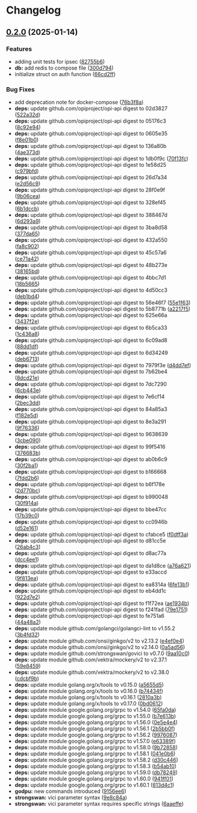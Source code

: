 # Changelog

## [0.2.0](https://github.com/opiproject/opi-strongswan-bridge/compare/v0.1.1...v0.2.0) (2025-01-14)


### Features

* adding unit tests for ipsec ([82755b6](https://github.com/opiproject/opi-strongswan-bridge/commit/82755b63c1ee93f68f4c3d71759c4eafc0218a1c))
* **db:** add redis to compose file ([300d794](https://github.com/opiproject/opi-strongswan-bridge/commit/300d794335c1bcd5ded81de29445abad83250b23))
* initialize struct on auth function ([66cd2ff](https://github.com/opiproject/opi-strongswan-bridge/commit/66cd2fffdf8461cbbf0fbe5c8ef52b2fb71847c8))


### Bug Fixes

* add deprecation note for docker-compose ([76b3f8a](https://github.com/opiproject/opi-strongswan-bridge/commit/76b3f8ae2ac7e00f3dac48a6584925ef8466e36c))
* **deps:** update github.com/opiproject/opi-api digest to 02d3827 ([522a32d](https://github.com/opiproject/opi-strongswan-bridge/commit/522a32d610f0e5ba5e9338ff4c58b26ba7d30367))
* **deps:** update github.com/opiproject/opi-api digest to 05176c3 ([8c92e94](https://github.com/opiproject/opi-strongswan-bridge/commit/8c92e94cfeda34a0d0576dcd16dc0de149ab13cb))
* **deps:** update github.com/opiproject/opi-api digest to 0605e35 ([f8e01b0](https://github.com/opiproject/opi-strongswan-bridge/commit/f8e01b0871ad86dfde70e6d4fc15019219d6e887))
* **deps:** update github.com/opiproject/opi-api digest to 136a80b ([4ae373d](https://github.com/opiproject/opi-strongswan-bridge/commit/4ae373d827ca83855e5579f10aedc50d3b5c8bce))
* **deps:** update github.com/opiproject/opi-api digest to 1db0f9c ([70f13fc](https://github.com/opiproject/opi-strongswan-bridge/commit/70f13fcc9db2f3a832ffde9f5b35fa6e3608556a))
* **deps:** update github.com/opiproject/opi-api digest to 1e58d25 ([c979bfd](https://github.com/opiproject/opi-strongswan-bridge/commit/c979bfd0075906b1e0e838bd96615603e2f4f46d))
* **deps:** update github.com/opiproject/opi-api digest to 26d7a34 ([e2d56c9](https://github.com/opiproject/opi-strongswan-bridge/commit/e2d56c90e1e29454a53d1d9ae25501c35006e657))
* **deps:** update github.com/opiproject/opi-api digest to 28f0e9f ([9b06cea](https://github.com/opiproject/opi-strongswan-bridge/commit/9b06ceab9dc7eab6a955d210e390cef3cc8fb24e))
* **deps:** update github.com/opiproject/opi-api digest to 328ef45 ([6b1dccb](https://github.com/opiproject/opi-strongswan-bridge/commit/6b1dccb9823f33426bf9407a2ef5ed0a4582da0c))
* **deps:** update github.com/opiproject/opi-api digest to 388467d ([6d293a9](https://github.com/opiproject/opi-strongswan-bridge/commit/6d293a963a4ea3a2c6549757711b2ac560e44323))
* **deps:** update github.com/opiproject/opi-api digest to 3ba8d58 ([377da65](https://github.com/opiproject/opi-strongswan-bridge/commit/377da652cfd6af61a6846b74b3367725307947d4))
* **deps:** update github.com/opiproject/opi-api digest to 432a550 ([fa8c902](https://github.com/opiproject/opi-strongswan-bridge/commit/fa8c902d2d35e4316e12880b8aa7a821c153193c))
* **deps:** update github.com/opiproject/opi-api digest to 45c57a6 ([ce71a42](https://github.com/opiproject/opi-strongswan-bridge/commit/ce71a429fa7fa75353aed5df146d3007e338d670))
* **deps:** update github.com/opiproject/opi-api digest to 48b273e ([38165bd](https://github.com/opiproject/opi-strongswan-bridge/commit/38165bd422fa9a2af60656f25ddb32b778a3db2e))
* **deps:** update github.com/opiproject/opi-api digest to 4bbc7d1 ([18b5665](https://github.com/opiproject/opi-strongswan-bridge/commit/18b56656423b50b1bf750ea206aaba6cdcb0394d))
* **deps:** update github.com/opiproject/opi-api digest to 4d50cc3 ([deb1bd4](https://github.com/opiproject/opi-strongswan-bridge/commit/deb1bd44ce5cc53b0836d0a4fe568f8a9087e405))
* **deps:** update github.com/opiproject/opi-api digest to 56e46f7 ([55e1f63](https://github.com/opiproject/opi-strongswan-bridge/commit/55e1f6344ce175b99b788f4b5513c2bc10b32589))
* **deps:** update github.com/opiproject/opi-api digest to 5b8771b ([a2217f5](https://github.com/opiproject/opi-strongswan-bridge/commit/a2217f5e75a6be16ff20abd367848606d64517a0))
* **deps:** update github.com/opiproject/opi-api digest to 625e66a ([3437f2e](https://github.com/opiproject/opi-strongswan-bridge/commit/3437f2ee7909753889b5ffb107557c2a8adb38fa))
* **deps:** update github.com/opiproject/opi-api digest to 6b5ca33 ([1c436a8](https://github.com/opiproject/opi-strongswan-bridge/commit/1c436a899d3ff4941164b29dadb2deb125de7db3))
* **deps:** update github.com/opiproject/opi-api digest to 6c09ad8 ([88dd1df](https://github.com/opiproject/opi-strongswan-bridge/commit/88dd1df3f70d0fc4e04592e9ea93940a637018ff))
* **deps:** update github.com/opiproject/opi-api digest to 6d34249 ([deb6713](https://github.com/opiproject/opi-strongswan-bridge/commit/deb67130931aa1d67e480b89847c8fd1224a0dc1))
* **deps:** update github.com/opiproject/opi-api digest to 7979f3e ([d4dd7ef](https://github.com/opiproject/opi-strongswan-bridge/commit/d4dd7efe7c6f3afcfd9c075fbd1fdce841411792))
* **deps:** update github.com/opiproject/opi-api digest to 7b62be4 ([8dcd21e](https://github.com/opiproject/opi-strongswan-bridge/commit/8dcd21e74fd0668f00447f881743696375deae86))
* **deps:** update github.com/opiproject/opi-api digest to 7dc7290 ([6cb443e](https://github.com/opiproject/opi-strongswan-bridge/commit/6cb443e10dd2bb13cda4ce72dc4805c9639401be))
* **deps:** update github.com/opiproject/opi-api digest to 7e6cf14 ([2bec3dd](https://github.com/opiproject/opi-strongswan-bridge/commit/2bec3dd4c35c659869de13e371fb925dd139c6af))
* **deps:** update github.com/opiproject/opi-api digest to 84a85a3 ([f182e5d](https://github.com/opiproject/opi-strongswan-bridge/commit/f182e5d90ffb33616670dfb812673d7a860a6425))
* **deps:** update github.com/opiproject/opi-api digest to 8e3a291 ([9f76336](https://github.com/opiproject/opi-strongswan-bridge/commit/9f763360c2419074e28bef5c5a77ceb5f579f8de))
* **deps:** update github.com/opiproject/opi-api digest to 9638639 ([3cbe090](https://github.com/opiproject/opi-strongswan-bridge/commit/3cbe090135af820c5d593cdd19ffdf4c481278f2))
* **deps:** update github.com/opiproject/opi-api digest to 99f5416 ([376683b](https://github.com/opiproject/opi-strongswan-bridge/commit/376683b4a9d6fce4fd696fc7ce9237ff6abd01aa))
* **deps:** update github.com/opiproject/opi-api digest to ab0b6c9 ([30f2ba1](https://github.com/opiproject/opi-strongswan-bridge/commit/30f2ba125441edc6b6ba03b33359e8b3d79bf81a))
* **deps:** update github.com/opiproject/opi-api digest to b166668 ([7fdd2b6](https://github.com/opiproject/opi-strongswan-bridge/commit/7fdd2b6b537459b5049b837a076b0d864386e00f))
* **deps:** update github.com/opiproject/opi-api digest to b6f178e ([2d770bc](https://github.com/opiproject/opi-strongswan-bridge/commit/2d770bcc0bc8e7a063ce83968f4661d4a4f88630))
* **deps:** update github.com/opiproject/opi-api digest to b990048 ([30f914a](https://github.com/opiproject/opi-strongswan-bridge/commit/30f914acdeff360015ee113eaea7689d1e63d118))
* **deps:** update github.com/opiproject/opi-api digest to bbe47cc ([17b39c0](https://github.com/opiproject/opi-strongswan-bridge/commit/17b39c06dd726597f44647a5758b3af2f7baa2fa))
* **deps:** update github.com/opiproject/opi-api digest to cc0946b ([d52e161](https://github.com/opiproject/opi-strongswan-bridge/commit/d52e161173db6992ff5d6e26411be2dd9e24802c))
* **deps:** update github.com/opiproject/opi-api digest to cfabce5 ([f0dff3a](https://github.com/opiproject/opi-strongswan-bridge/commit/f0dff3a448dcf0295cac8a0c3fee6693695da89f))
* **deps:** update github.com/opiproject/opi-api digest to d81cc5e ([26ab4c3](https://github.com/opiproject/opi-strongswan-bridge/commit/26ab4c38f996cd1a3286ac06f224e3e5cdf104d9))
* **deps:** update github.com/opiproject/opi-api digest to d8ac77a ([dcc4ee1](https://github.com/opiproject/opi-strongswan-bridge/commit/dcc4ee17d47a9aae9a34413b981bc929e6815f41))
* **deps:** update github.com/opiproject/opi-api digest to da1d8ce ([a76a621](https://github.com/opiproject/opi-strongswan-bridge/commit/a76a621bfd822fc9e3ac7d3d56554148c43b5809))
* **deps:** update github.com/opiproject/opi-api digest to e33accd ([9f813ea](https://github.com/opiproject/opi-strongswan-bridge/commit/9f813eae152cdf6c67c7dff9bff4424dcb5e6ef1))
* **deps:** update github.com/opiproject/opi-api digest to ea8314a ([6fe13b1](https://github.com/opiproject/opi-strongswan-bridge/commit/6fe13b136762cdaaf13038b7bd91dc415e624a06))
* **deps:** update github.com/opiproject/opi-api digest to eb4dd1c ([922d7e2](https://github.com/opiproject/opi-strongswan-bridge/commit/922d7e2e7ab06055319297521e0b7e64afbb86d7))
* **deps:** update github.com/opiproject/opi-api digest to f1f72ea ([ae1934b](https://github.com/opiproject/opi-strongswan-bridge/commit/ae1934b8e008d2caef3bf9d7cc48cfc1365e7ba9))
* **deps:** update github.com/opiproject/opi-api digest to f241fad ([79e1751](https://github.com/opiproject/opi-strongswan-bridge/commit/79e1751abfe8e1df24d6facf90ae58089f9345ad))
* **deps:** update github.com/opiproject/opi-api digest to fe751a6 ([44a48a2](https://github.com/opiproject/opi-strongswan-bridge/commit/44a48a2be2591a50db4956f05fb231de96595b04))
* **deps:** update module github.com/golangci/golangci-lint to v1.55.2 ([3b4fd32](https://github.com/opiproject/opi-strongswan-bridge/commit/3b4fd328fbbf10d86a87ea7835ec0ceb2552f702))
* **deps:** update module github.com/onsi/ginkgo/v2 to v2.13.2 ([e4ef0e4](https://github.com/opiproject/opi-strongswan-bridge/commit/e4ef0e4fa95f7a8b44787b00de979a74a65cd2a5))
* **deps:** update module github.com/onsi/ginkgo/v2 to v2.14.0 ([0a5ad56](https://github.com/opiproject/opi-strongswan-bridge/commit/0a5ad56792e11923d541649146473520b405c22d))
* **deps:** update module github.com/strongswan/govici to v0.7.0 ([9aa10c0](https://github.com/opiproject/opi-strongswan-bridge/commit/9aa10c06bd3628118677b33872ed9b33e3534407))
* **deps:** update module github.com/vektra/mockery/v2 to v2.37.1 ([59e8459](https://github.com/opiproject/opi-strongswan-bridge/commit/59e8459b9e208a030b56dd5b9b04aec3e794cf0c))
* **deps:** update module github.com/vektra/mockery/v2 to v2.38.0 ([cdcbf9b](https://github.com/opiproject/opi-strongswan-bridge/commit/cdcbf9baa6631e5295aa5a0d815a9d10422b941c))
* **deps:** update module golang.org/x/tools to v0.15.0 ([a5655d5](https://github.com/opiproject/opi-strongswan-bridge/commit/a5655d565dde52290121a1c3dfd7ac07d16bfd4d))
* **deps:** update module golang.org/x/tools to v0.16.0 ([b74434f](https://github.com/opiproject/opi-strongswan-bridge/commit/b74434f3decdba65475eb2d863f295bab89ac41f))
* **deps:** update module golang.org/x/tools to v0.16.1 ([2810a3b](https://github.com/opiproject/opi-strongswan-bridge/commit/2810a3bc04d44dfa759922b29ca0240cd23b008b))
* **deps:** update module golang.org/x/tools to v0.17.0 ([0bd0612](https://github.com/opiproject/opi-strongswan-bridge/commit/0bd06120db0d4beb97a473b5f7176fbeb2a010a0))
* **deps:** update module google.golang.org/grpc to v1.54.0 ([65fa0da](https://github.com/opiproject/opi-strongswan-bridge/commit/65fa0dad274e4322002c03a0f314db32d715c656))
* **deps:** update module google.golang.org/grpc to v1.55.0 ([b7e613b](https://github.com/opiproject/opi-strongswan-bridge/commit/b7e613bb913067cdbce364a0356e447fb9ab4bc1))
* **deps:** update module google.golang.org/grpc to v1.56.0 ([0e5e4e4](https://github.com/opiproject/opi-strongswan-bridge/commit/0e5e4e4611ed9eacc6a3f3e3c7b27019cf83b91b))
* **deps:** update module google.golang.org/grpc to v1.56.1 ([2b5bb0f](https://github.com/opiproject/opi-strongswan-bridge/commit/2b5bb0fadb43d0939123d2481944a691cf9f1ec1))
* **deps:** update module google.golang.org/grpc to v1.56.2 ([9976087](https://github.com/opiproject/opi-strongswan-bridge/commit/997608712cd6d0efacebc2f5734db5b182fa4afe))
* **deps:** update module google.golang.org/grpc to v1.57.0 ([e63389f](https://github.com/opiproject/opi-strongswan-bridge/commit/e63389f3a039cb6e67fa61be8dabbd022dec10f2))
* **deps:** update module google.golang.org/grpc to v1.58.0 ([9b72858](https://github.com/opiproject/opi-strongswan-bridge/commit/9b728587bdc15f52ca8b8d5e9953f2f4af8c2ee4))
* **deps:** update module google.golang.org/grpc to v1.58.1 ([041e0b6](https://github.com/opiproject/opi-strongswan-bridge/commit/041e0b63dee430c9113385aad6e573a19dec455c))
* **deps:** update module google.golang.org/grpc to v1.58.2 ([d30c446](https://github.com/opiproject/opi-strongswan-bridge/commit/d30c4463dfa001478d8321366051c359acdc4238))
* **deps:** update module google.golang.org/grpc to v1.58.3 ([b54ab10](https://github.com/opiproject/opi-strongswan-bridge/commit/b54ab10e6dc1c2bf60b5fff52e6dad38eb64c880))
* **deps:** update module google.golang.org/grpc to v1.59.0 ([db78249](https://github.com/opiproject/opi-strongswan-bridge/commit/db78249c20b645d0c054fefb38e04f8019472eb3))
* **deps:** update module google.golang.org/grpc to v1.60.0 ([941ff01](https://github.com/opiproject/opi-strongswan-bridge/commit/941ff012c94b81593540e7c871442871160fb66f))
* **deps:** update module google.golang.org/grpc to v1.60.1 ([613d4c1](https://github.com/opiproject/opi-strongswan-bridge/commit/613d4c14567cf92b24bd01d159837727f563fd78))
* **godpu:** new commands introduced ([9156ee6](https://github.com/opiproject/opi-strongswan-bridge/commit/9156ee6919ae712738349a8147944ce97d67e566))
* **strongswan:** vici parameter syntax ([9e8c84a](https://github.com/opiproject/opi-strongswan-bridge/commit/9e8c84af5ebba0760e92ddc4f444857f42b21d37))
* **strongswan:** vici parameter syntax requires specific strings ([6aaeffe](https://github.com/opiproject/opi-strongswan-bridge/commit/6aaeffe5cf4c8c9cb9b957fc27dd872c8da4669d))
